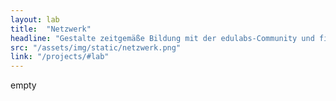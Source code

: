 ```yaml
---
layout: lab
title:  "Netzwerk"
headline: "Gestalte zeitgemäße Bildung mit der edulabs-Community und finde ein Lab in deiner Nähe"
src: "/assets/img/static/netzwerk.png"
link: "/projects/#lab"
---
```

empty
